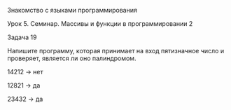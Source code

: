 Знакомство с языками программирования

Урок 5. Семинар. Массивы и функции в программировании 2

Задача 19

Напишите программу, которая принимает на вход пятизначное число и проверяет, является ли оно палиндромом.

14212 -> нет

12821 -> да

23432 -> да